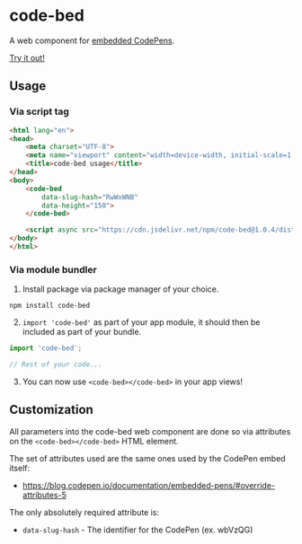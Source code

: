 # code-bed
A web component for [embedded CodePens](https://blog.codepen.io/documentation/embedded-pens/).

[Try it out!](https://codepen.io/rcasto/full/ExVoXKW)

## Usage

### Via script tag
```html
<html lang="en">
<head>
    <meta charset="UTF-8">
    <meta name="viewport" content="width=device-width, initial-scale=1.0">
    <title>code-bed usage</title>
</head>
<body>
    <code-bed
        data-slug-hash="RwWxWNB"
        data-height="150">
    </code-bed>

    <script async src="https://cdn.jsdelivr.net/npm/code-bed@1.0.4/dist/codebed.min.js"></script>
</body>
</html>
```

### Via module bundler
1. Install package via package manager of your choice.
```
npm install code-bed
```

2. `import 'code-bed'` as part of your app module, it should then be included as part of your bundle.
```javascript
import 'code-bed';

// Rest of your code...
```

3. You can now use `<code-bed></code-bed>` in your app views!

## Customization
All parameters into the code-bed web component are done so via attributes on the `<code-bed></code-bed>` HTML element.

The set of attributes used are the same ones used by the CodePen embed itself:
- https://blog.codepen.io/documentation/embedded-pens/#override-attributes-5

The only absolutely required attribute is:
- `data-slug-hash` - The identifier for the CodePen (ex. wbVzQG)